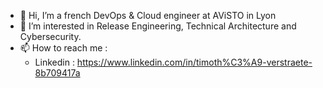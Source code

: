 - 👋 Hi, I’m a french DevOps & Cloud engineer at AViSTO in Lyon
- 🌱 I’m interested in Release Engineering, Technical Architecture and Cybersecurity.
- 📫 How to reach me  : 
   - Linkedin : https://www.linkedin.com/in/timoth%C3%A9-verstraete-8b709417a
